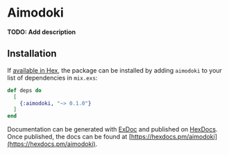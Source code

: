 # Aimodoki

**TODO: Add description**

## Installation

If [available in Hex](https://hex.pm/docs/publish), the package can be installed
by adding `aimodoki` to your list of dependencies in `mix.exs`:

```elixir
def deps do
  [
    {:aimodoki, "~> 0.1.0"}
  ]
end
```

Documentation can be generated with [ExDoc](https://github.com/elixir-lang/ex_doc)
and published on [HexDocs](https://hexdocs.pm). Once published, the docs can
be found at [https://hexdocs.pm/aimodoki](https://hexdocs.pm/aimodoki).

